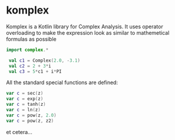 # komplex

Komplex is a Kotlin library for Complex Analysis. 
It uses operator overloading to make the expression look
as similar to mathemetical formulas as possible

```kotlin
import complex.*

 val c1 = Complex(2.0, -3.1)
 val c2 = 2 + 3*i
 val c3 = 5*c1 + i*PI
```

All the standard special functions are defined:

```kotlin
var c = sec(z)
var c = exp(z)
var c = tanh(z)
var c = ln(z)
var c = pow(z, 2.0)
var c = pow(z, z2)
```

et cetera...

